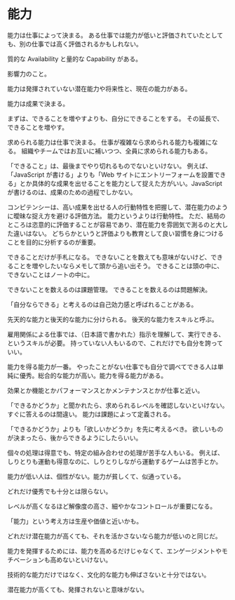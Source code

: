 # 能力

能力は仕事によって決まる。
ある仕事では能力が低いと評価されていたとしても、別の仕事では高く評価されるかもしれない。

質的な Availability と量的な Capability がある。

影響力のこと。

能力は発揮されていない潜在能力や将来性と、現在の能力がある。

能力は成果で決まる。

まずは、できることを増やすよりも、自分にできることをする。
その延長で、できることを増やす。

求められる能力は仕事で決まる。
仕事が複雑なら求められる能力も複雑になる。
組織やチームではお互いに補いつつ、全員に求められる能力もある。

「できること」は、最後までやり切れるものでないといけない。
例えば、「JavaScript が書ける」よりも「Web サイトにエントリーフォームを設置できる」とか具体的な成果を出せることを能力として捉えた方がいい。JavaScript が書けるのは、成果のための過程でしかない。

コンピテンシーは、高い成果を出せる人の行動特性を把握して、潜在能力のように曖昧な捉え方を避ける評価方法。
能力というよりは行動特性。
ただ、結局のところは恣意的に評価することが容易であり、潜在能力を雰囲気で測るのと大した違いはない。
どちらかというと評価よりも教育として良い習慣を身につけることを目的に分析するのが重要。

できることだけが手札になる。
できないことを数えても意味がないけど、できることを増やしたいならメモして頭から追い出そう。
できることは頭の中に、できないことはノートの中に。

できないことを数えるのは課題管理。
できることを数えるのは問題解決。

「自分ならできる」と考えるのは自己効力感と呼ばれることがある。

先天的な能力と後天的な能力に分けられる。
後天的な能力をスキルと呼ぶ。

雇用関係による仕事では、（日本語で書かれた）指示を理解して、実行できる、というスキルが必要。
持っていない人もいるので、これだけでも自分を誇っていい。

能力を得る能力が一番。
やったことがない仕事でも自分で調べてできる人は単純に優秀。総合的な能力が高い。能力を得る能力がある。

効果とか機能とかパフォーマンスとかメンテナンスとかが仕事と近い。

「できるかどうか」と聞かれたら、求められるレベルを確認しないといけない。すぐに答えるのは間違い。
能力は課題によって定義される。

「できるかどうか」よりも「欲しいかどうか」を先に考えるべき。
欲しいものが決まったら、後からできるようにしたらいい。

個々の処理は得意でも、特定の組み合わせの処理が苦手な人もいる。
例えば、しりとりも運動も得意なのに、しりとりしながら運動するゲームは苦手とか。

能力が低い人は、個性がない。能力が貧しくて、似通っている。

どれだけ優秀でも十分とは限らない。

レベルが高くなるほど解像度の高さ、細やかなコントロールが重要になる。

「能力」という考え方は生産や価値と近いかも。

どれだけ潜在能力が高くても、それを活かさないなら能力が低いのと同じだ。

能力を発揮するためには、能力を高めるだけじゃなくて、エンゲージメントやモチベーションも高めないといけない。

技術的な能力だけではなく、文化的な能力も伸ばさないと十分ではない。

潜在能力が高くても、発揮されないと意味がない。
